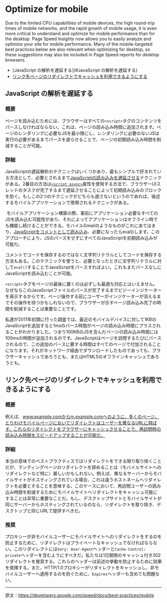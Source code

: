 # Optimize for mobile

Due to the limited CPU capabilities of mobile devices, the high round-trip times of mobile networks, and the rapid growth of mobile usage, it is even more critical to understand and optimize for mobile performance than for the desktop. Page Speed Insights now allows you to easily analyze and optimize your site for mobile performance. Many of the mobile-targeted best practices below are also relevant when optimizing for desktop, so these suggestions may also be included in Page Speed reports for desktop browsers.

+ [JavaScript の解析を遅延する](#JavaScript の解析を遅延する)
+ [リンク先ページのリダイレクトでキャッシュを利用できるようにする](#リンク先ページのリダイレクトでキャッシュを利用できるようにする)

## JavaScript の解析を遅延する

### 概要

ページを読み込むためには、ブラウザーはすべての`<script>`タグのコンテンツをパースしなければならない。これは、ページの読み込み時間に追加されます。ページのレンダリングに必要なJSを最小限にし、レンダリングに必要のないJSは実行の必要があるまでパースを遅らせることで、ページの初期読み込み時間を削減することが可能。

### 詳細

JavaScriptの遅延解析のテクニックはいくつかあり、最もシンプルで好まれている方法として、必要とされるまで[JavaScriptの読み込みを遅延させる](https://developers.google.com/speed/docs/best-practices/payload#DeferLoadingJS)テクニックがある。2番目の方法は[`<script async>`](/speed/rtt/PreferAsyncResources.html)属性を使用する方法で、ブラウザーUIスレッドのタスクが完了するまで遅延させることによって初期読み込みのブロックを防ぐ。もしこの2つのテクニックがどちらも適さないというのであれば、後述するモバイルアプリケーションで使用されるテクニックがある。

 モバイルアプリケーション構築の際、事前にアプリケーション必要なすべてのJSを読み込む可能性があり、それによってアプリケーションはオフライン時でも機能し続けることができる。モバイルGmailのようなものがこれにあてはまり、[JavaScriptをコメントとして読み込み](http://googlecode.blogspot.jp/2009/09/gmail-for-mobile-html5-series-reducing.html)、必要になったらeval()します。このアプローチにより、JSのパースをせずにすべてのJavaScriptを初期読み込みが可能だ。

コメントでコードを保存するのではなく文字列リテラルとしてコードを保存する方法もある。このテクニックを使うと、必要となったときに文字列リテラルに対して`eval()`することでJavaScriptをパースすればよい。これもまたパースなしにJavaScriptを読み込むことが可能。


`<script>`タグをページの最後に置くのは必ずしも最適な対応とはいえません。なぜならこのJavaScriptファイルのパースが完了するまでビジーインジケーターを表示するからです。ページ操作する前にユーザーがインジケーターが消えるまでその操作を待つかもしれないので、ブラウザーが示すページ読み込み完了の時間を削減することは重要なことです。

私達が2011年初頭に行った調査では、最近のモバイルデバイスに対して1KBのJavaScriptを追加すると1msのパース時間がページの読み込み時間にプラスされることがわかりました。つまり100KBのJSを含んだページの読み込み時間には100msの時間が追加されるのです。JavaScriptはページを訪問するたびにパースされるので、この追加のパースに要する時間はすべてのページで付加されることになります。それがネットワーク経由でダウンロードしたものであっても、ブラウザーキャッシュであろうとも、またはHTML5のオフラインキャッシュであろうとも。



## リンク先ページのリダイレクトでキャッシュを利用できるようにする

### 概要

例えば、www.example.comからm.example.comへのように、多くのページ、とりわけモバイルページにおいてリダイレクトはユーザーを異なるURLに飛ばす。これらのリダイレクトをブラウザーにキャッシュさせることで、再訪問時の読み込み時間をスピードアップすることが可能だ。

### 詳細

本当の意味でのベストプラクティスではリダイレクトをできる限り取り除くことだが、ランディングページのリダイレクトを辞めることは（モバイルサイトへのリダイレクトなど特に）厳しいかもしれない。例えば、異なるサーバーからモバイルサイトがホスティングされている場合、これは違うホストネームへリダイレクトを必要とすることを意味する。このケースにおいて、再訪問ユーザーの読み込み時間を削減するためにモバイルサイトへリダイレクトをキャッシュ可能にすることは非常に重要なことだ。もし、デスクトップサイトとモバイルサイトが同じサーバーからホスティングされているのなら、リダイレクトを取り除き、デスクトップと同じURLで提供すべきだ。

### 推奨

プロキシーが非モバイルユーザーにモバイルサイトへのリダイレクトをするのを防止するために、リダイレクトはプライベートなキャッシュでなければならない。このリダイレクトには`Vary: User-Agent`ヘッダーと`Cache-Control: private`ヘッダーを含むようにすべきだ。私たちは1日期限のキャッシュ付き302リダイレクトを推奨する。これらのヘッダーは前述の挙動を防止するために効果を発揮する。また、HTTP/1.0プロキシーがリダイレクトをキャッシュし、非モバイルユーザーへ適用するのを防ぐために、`Expires`ヘッダーも含めても問題ない。

---

原文：https://developers.google.com/speed/docs/best-practices/mobile
